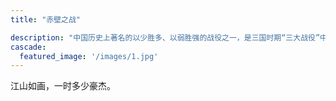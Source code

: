 ```yaml
---
title: "赤壁之战"

description: "中国历史上著名的以少胜多、以弱胜强的战役之一，是三国时期“三大战役”中最为著名的一场。"
cascade:
  featured_image: '/images/1.jpg'
---
```


江山如画，一时多少豪杰。
